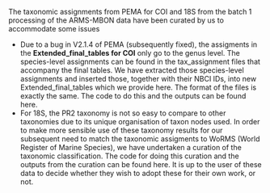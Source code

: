The taxonomic assignments from PEMA for COI and 18S from the batch 1 processing of the ARMS-MBON data have been curated by us to accommodate some issues
*  Due to a bug in V2.1.4 of PEMA (subsequently fixed), the assigments in the **Extended_final_tables for COI** only go to the genus level. The species-level assignments can be found in the tax_assignment files that accompany the final tables. We have extracted those species-level assignments and inserted those, together with their NBCI IDs, into new Extended_final_tables which we provide here. The format of the files is exactly the same. The code to do this and the outputs can be found here.
*  For 18S, the PR2 taxonomy is not so easy to compare to other taxonomies due to its unique organisation of taxon nodes used. In order to make more sensible use of these taxonomy results for our subsequent need to match the taxonomic assigments to WoRMS (World Register of Marine Species), we have undertaken a curation of the taxonomic classification. The code for doing this curation and the outputs from the curation can be found here. It is up to the user of these data to decide whether they wish to adopt these for their own work, or not. 
